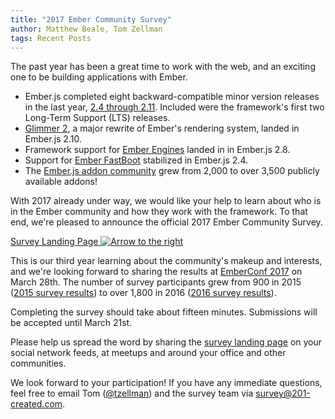 ```yaml
---
title: "2017 Ember Community Survey"
author: Matthew Beale, Tom Zellman
tags: Recent Posts
---
```


The past year has been a great time to work with the web, and an exciting one to
be building applications with Ember.

- Ember.js completed eight backward-compatible minor version releases in the
  last year, [2.4 through 2.11](http://emberjs.com/blog/tags/releases.html).
  Included were the framework's first two Long-Term Support (LTS) releases.
- [Glimmer 2](http://emberjs.com/blog/2016/07/29/announcing-the-glimmer-2-alpha.html),
  a major rewrite of Ember's rendering system, landed in Ember.js 2.10.
- Framework support for [Ember Engines](http://ember-engines.com/) landed in
  in Ember.js 2.8.
- Support for [Ember FastBoot](https://ember-fastboot.com/) stabilized in
  Ember.js 2.4.
- The [Ember.js addon community](https://www.emberaddons.com/) grew from 2,000
  to over 3,500 publicly available addons!

With 2017 already under way, we would like your help to learn
about who is in the Ember community and how they work with the framework.
To that end, we're pleased to announce the official 2017 Ember Community Survey.

<a href="/ember-community-survey-2017" class="survey-button orange button">
  Survey Landing Page <img src="/images/survey/right-arrow.png" alt="Arrow to the right" />
</a>

This is our third year learning about the community's makeup and interests,
and we're looking forward to
sharing the results at [EmberConf 2017](http://emberconf.com/) on March 28th.
The number of survey participants grew from 900 in
2015 ([2015 survey results](http://www.201-created.com/ember-community-survey-2015))
to over 1,800 in 2016 ([2016 survey results](http://emberjs.com/ember-community-survey-2016)).

Completing the survey should take about fifteen minutes. Submissions will be
accepted until March 21st.

Please help us spread the word by sharing the
[survey landing page](/ember-community-survey-2017) on your social
network feeds, at meetups and around your office and other communities.

We look forward to your participation!
If you have any immediate questions, feel free to email
Tom ([@tzellman](https://twitter.com/tzellman)) and
the survey team via
[survey@201-created.com](mailto:survey@201-created.com).

